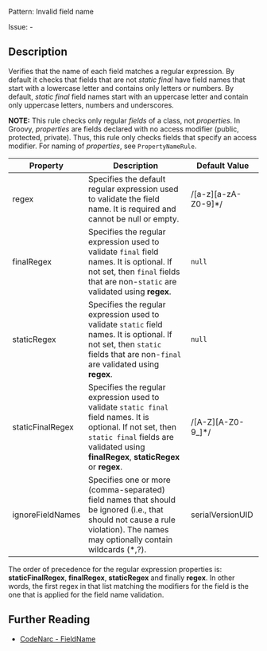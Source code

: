 Pattern: Invalid field name

Issue: -

## Description

Verifies that the name of each field matches a regular expression. By default it checks that fields that are not *static final* have field names that start with a lowercase letter and contains only letters or numbers. By default, *static final* field names start with an uppercase letter and contain only uppercase letters, numbers and underscores.

**NOTE:** This rule checks only regular *fields* of a class, not *properties*. In Groovy, *properties* are fields declared with no access modifier (public, protected, private). Thus, this rule only checks fields that specify an access modifier. For naming of *properties*, see `PropertyNameRule`.

| **Property**     | **Description**                                                                                                                                                                                        | **Default Value**        |
| --- | --- | --- |
| regex            | Specifies the default regular expression used to validate the field name. It is required and cannot be null or empty.                                                                                  | /\[a-z\]\[a-zA-Z0-9\]\*/ |
| finalRegex       | Specifies the regular expression used to validate `final` field names. It is optional. If not set, then `final` fields that are non-`static` are validated using **regex**.                            | `null`                   |
| staticRegex      | Specifies the regular expression used to validate `static` field names. It is optional. If not set, then `static` fields that are non-`final` are validated using **regex**.                           | `null`                   |
| staticFinalRegex | Specifies the regular expression used to validate `static final` field names. It is optional. If not set, then `static final` fields are validated using **finalRegex**, **staticRegex** or **regex**. | /\[A-Z\]\[A-Z0-9\_\]\*/  |
| ignoreFieldNames | Specifies one or more (comma-separated) field names that should be ignored (i.e., that should not cause a rule violation). The names may optionally contain wildcards (\*,?).                          | serialVersionUID         |

The order of precedence for the regular expression properties is: **staticFinalRegex**, **finalRegex**, **staticRegex** and finally **regex**. In other words, the first regex in that list matching the modifiers for the field is the one that is applied for the field name validation.

## Further Reading

* [CodeNarc - FieldName](https://codenarc.github.io/CodeNarc/codenarc-rules-naming.html#fieldname-rule)